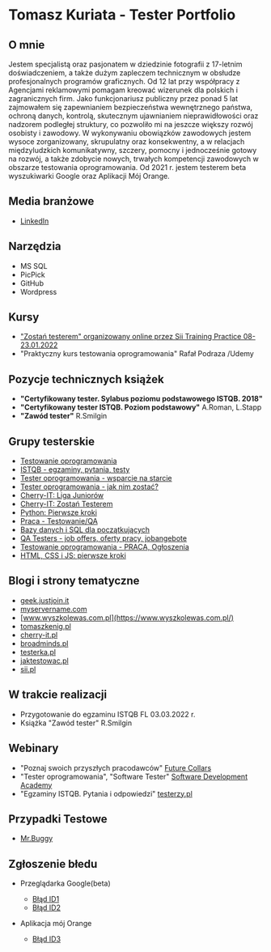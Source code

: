 #  **Tomasz Kuriata - Tester Portfolio**

## O mnie
Jestem specjalistą oraz pasjonatem w dziedzinie fotografii z 17-letnim doświadczeniem, a także dużym zapleczem technicznym w obsłudze profesjonalnych 
programów graficznych. 
Od 12 lat przy współpracy z Agencjami reklamowymi pomagam kreować wizerunek dla polskich i zagranicznych firm. 
Jako funkcjonariusz publiczny przez ponad 5 lat zajmowałem się zapewnianiem bezpieczeństwa wewnętrznego państwa, ochroną danych, kontrolą, 
skutecznym ujawnianiem nieprawidłowości oraz nadzorem podległej struktury, co pozwoliło mi na jeszcze większy rozwój osobisty i zawodowy. 
W wykonywaniu obowiązków zawodowych jestem wysoce zorganizowany, skrupulatny oraz konsekwentny, a w relacjach międzyludzkich komunikatywny, szczery, pomocny
i jednocześnie gotowy na rozwój, a także zdobycie nowych, trwałych kompetencji zawodowych w obszarze testowania oprogramowania. 
Od 2021 r. jestem testerem beta wyszukiwarki Google oraz Aplikacji Mój Orange.
 


## Media branżowe
* [LinkedIn](https://www.linkedin.com/in/tomaszkuriata/)

## Narzędzia
* MS SQL
* PicPick
* GitHub
* Wordpress

## Kursy
* ["Zostań testerem" organizowany online przez Sii Training Practice 08-23.01.2022](https://media-exp1.licdn.com/dms/image/C4E2DAQGMsKrWlrjxLg/profile-treasury-image-shrink_1280_1280/0/1643481407000?e=1644519600&v=beta&t=Zn1QQahPh4j3az8nbfheUlJn8xbaGcYOIGD-P9ZWB5U)
* "Praktyczny kurs testowania oprogramowania" Rafał Podraza /Udemy

## Pozycje technicznych książek
* **"Certyfikowany tester. Sylabus poziomu podstawowego ISTQB. 2018"**
* **"Certyfikowany tester ISTQB. Poziom podstawowy"** A.Roman, L.Stapp
* **"Zawód tester"** R.Smilgin

## Grupy testerskie
* [Testowanie oprogramowania](https://www.facebook.com/groups/TestowanieOprogramowania)
* [ISTQB - egzaminy, pytania, testy](https://www.facebook.com/groups/194288250951242)
* [Tester oprogramowania - wsparcie na starcie](https://www.facebook.com/groups/testeroprogramowania)
* [Tester oprogramowania - jak nim zostać?](https://www.facebook.com/groups/jakzostactesterem)
* [Cherry-IT: Liga Juniorów](https://www.facebook.com/groups/1803734376408527)
* [Cherry-IT: Zostań Testerem](https://www.facebook.com/groups/2133784529983322)
* [Python: Pierwsze kroki](https://www.facebook.com/groups/pythonpierwszekroki)
* [Praca - Testowanie/QA](https://www.facebook.com/groups/823634297806568)
* [Bazy danych i SQL dla początkujących](https://www.facebook.com/groups/podstawySQL)
* [QA Testers - job offers, oferty pracy, jobangebote](https://www.facebook.com/groups/808752555920542)
* [Testowanie oprogramowania - PRACA, Ogłoszenia](https://www.facebook.com/groups/testowanieoprogramowaniapraca)
* [HTML, CSS i JS: pierwsze kroki](https://www.facebook.com/groups/html.css.js.pierwsze.kroki)

 ## Blogi i strony tematyczne
* [geek.justjoin.it](https://geek.justjoin.it/category/qa)
* [myservername.com](https://myservername.com/)
* [www.wyszkolewas.com.pl](https://www.wyszkolewas.com.pl/)
* [tomaszkenig.pl](https://tomaszkenig.pl/)
* [cherry-it.pl](http://cherry-it.pl/)
* [broadminds.pl](https://broadminds.pl/)
* [testerka.pl](http://testerka.pl/blog/)
* [jaktestowac.pl](https://jaktestowac.pl/category/wpisy/)
* [sii.pl](https://sii.pl/blog/)

## W trakcie realizacji
* Przygotowanie do egzaminu ISTQB FL 03.03.2022 r.
* Książka "Zawód tester" R.Smilgin

## Webinary
* "Poznaj swoich przyszłych pracodawców"  [Future Collars](https://futurecollars.com/) 
* "Tester oprogramowania", "Software Tester" [Software Development Academy](https://sdacademy.pl/)
* "Egzaminy ISTQB. Pytania i odpowiedzi" [testerzy.pl](https://testerzy.pl/)

## Przypadki Testowe
* [Mr.Buggy](https://drive.google.com/file/d/1Xd7Hn8CPNUOohyMSpHxb9a5AKD7Rs92X/view?usp=sharing)

## Zgłoszenie błedu
* Przeglądarka Google(beta)
  * [Błąd ID1](https://drive.google.com/file/d/1iNPcxlSfJkjqsJDzrp5-ZGNK8LcaUQxf/view?usp=sharing)
  * [Błąd ID2](https://drive.google.com/file/d/1cYS06b0NkhdeH_1MNAkHvDtnkoIkIctE/view?usp=sharing)

* Aplikacja mój Orange
  * [Błąd ID3](https://drive.google.com/file/d/1U4yTgxf2EzNP9EQD3SWYHSEQ9r7c7B5U/view?usp=sharing)
  
